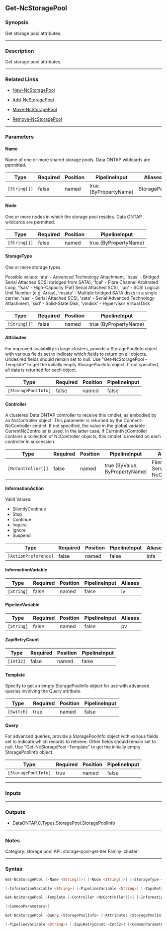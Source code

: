 Get-NcStoragePool
-----------------

### Synopsis
Get storage pool attributes.

---

### Description

Get storage pool attributes.

---

### Related Links
* [New-NcStoragePool](New-NcStoragePool)

* [Add-NcStoragePool](Add-NcStoragePool)

* [Move-NcStoragePool](Move-NcStoragePool)

* [Remove-NcStoragePool](Remove-NcStoragePool)

---

### Parameters
#### **Name**
Name of one or more shared storage pools.  Data ONTAP wildcards are permitted.

|Type        |Required|Position|PipelineInput        |Aliases    |
|------------|--------|--------|---------------------|-----------|
|`[String[]]`|false   |named   |true (ByPropertyName)|StoragePool|

#### **Node**
One or more nodes in which the storage pool resides.  Data ONTAP wildcards are permitted.

|Type        |Required|Position|PipelineInput        |
|------------|--------|--------|---------------------|
|`[String[]]`|false   |named   |true (ByPropertyName)|

#### **StorageType**
One or more storage types.
                   
Possible values:
'ata'       - Advanced Technology Attachment,
'bsas'      - Bridged Serial Attached SCSI (bridged from SATA),
'fcal'      - Fibre Channel Arbitrated Loop,
'fsas'      - High-Capacity (Fat) Serial Attached SCSI,
'lun'       - SCSI Logical Unit Number (e.g. Array),
'msata'     - Multiple bridged SATA disks in a single carrier,
'sas'       - Serial Attached SCSI,
'sata'      - Serial Advanced Technology Attachment,
'ssd'       - Solid-State Disk,
'vmdisk'    - Hypervisor Virtual Disk

|Type        |Required|Position|PipelineInput        |
|------------|--------|--------|---------------------|
|`[String[]]`|false   |named   |true (ByPropertyName)|

#### **Attributes**
For improved scalability in large clusters, provide a StoragePoolInfo object with various fields set to indicate which fields to return on all objects.  Undesired fields should remain set to null.  Use "Get-NcStoragePool -Template" to get the initially empty StoragePoolInfo object.  If not specified, all data is returned for each object.

|Type               |Required|Position|PipelineInput|
|-------------------|--------|--------|-------------|
|`[StoragePoolInfo]`|false   |named   |false        |

#### **Controller**
A clustered Data ONTAP controller to receive this cmdlet, as embodied by an NcController object.  This parameter is returned by the Connect-NcController cmdlet.  If not specified, the value in the global variable CurrentNcController is used.  In the latter case, if CurrentNcController contains a collection of NcController objects, this cmdlet is invoked on each controller in succession.

|Type              |Required|Position|PipelineInput                 |Aliases                          |
|------------------|--------|--------|------------------------------|---------------------------------|
|`[NcController[]]`|false   |named   |true (ByValue, ByPropertyName)|Filer<br/>Server<br/>NcController|

#### **InformationAction**

Valid Values:

* SilentlyContinue
* Stop
* Continue
* Inquire
* Ignore
* Suspend

|Type                |Required|Position|PipelineInput|Aliases|
|--------------------|--------|--------|-------------|-------|
|`[ActionPreference]`|false   |named   |false        |infa   |

#### **InformationVariable**

|Type      |Required|Position|PipelineInput|Aliases|
|----------|--------|--------|-------------|-------|
|`[String]`|false   |named   |false        |iv     |

#### **PipelineVariable**

|Type      |Required|Position|PipelineInput|Aliases|
|----------|--------|--------|-------------|-------|
|`[String]`|false   |named   |false        |pv     |

#### **ZapiRetryCount**

|Type     |Required|Position|PipelineInput|
|---------|--------|--------|-------------|
|`[Int32]`|false   |named   |false        |

#### **Template**
Specify to get an empty StoragePoolInfo object for use with advanced queries involving the Query attribute.

|Type      |Required|Position|PipelineInput|
|----------|--------|--------|-------------|
|`[Switch]`|true    |named   |false        |

#### **Query**
For advanced queries, provide a StoragePoolInfo object with various fields set to indicate which records to retrieve.  Other fields should remain set to null.  Use "Get-NcStoragePool -Template" to get the initially empty StoragePoolInfo object.

|Type               |Required|Position|PipelineInput|
|-------------------|--------|--------|-------------|
|`[StoragePoolInfo]`|true    |named   |false        |

---

### Inputs

---

### Outputs
* DataONTAP.C.Types.StoragePool.StoragePoolInfo

---

### Notes
Category: storage pool
API: storage-pool-get-iter
Family: cluster

---

### Syntax
```PowerShell
Get-NcStoragePool [-Name <String[]>] [-Node <String[]>] [-StorageType <String[]>] [-Attributes <StoragePoolInfo>] [-Controller <NcController[]>] [-InformationAction <ActionPreference>] 
```
```PowerShell
[-InformationVariable <String>] [-PipelineVariable <String>] [-ZapiRetryCount <Int32>] [<CommonParameters>]
```
```PowerShell
Get-NcStoragePool -Template [-Controller <NcController[]>] [-InformationAction <ActionPreference>] [-InformationVariable <String>] [-PipelineVariable <String>] [-ZapiRetryCount <Int32>] 
```
```PowerShell
[<CommonParameters>]
```
```PowerShell
Get-NcStoragePool -Query <StoragePoolInfo> [-Attributes <StoragePoolInfo>] [-Controller <NcController[]>] [-InformationAction <ActionPreference>] [-InformationVariable <String>] 
```
```PowerShell
[-PipelineVariable <String>] [-ZapiRetryCount <Int32>] [<CommonParameters>]
```
